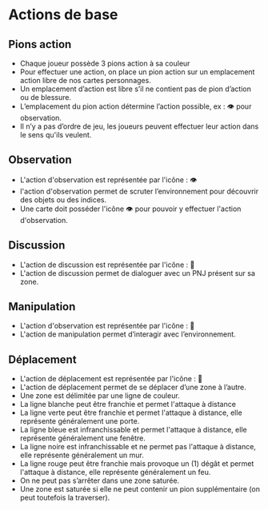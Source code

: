 # Actions de base
## Pions action 
- Chaque joueur possède 3 pions action à sa couleur
- Pour effectuer une action, on place un pion action sur un emplacement action libre de nos cartes personnages. 
- Un emplacement d’action est libre s’il ne contient pas de pion d’action ou de blessure.
- L’emplacement du pion action détermine l’action possible, ex : 👁️ pour observation. 
- Il n’y a pas d’ordre de jeu, les joueurs peuvent effectuer leur action dans le sens qu'ils veulent.
## Observation
- L'action d'observation est représentée par l'icône : 👁️
- l'action d'observation permet de scruter l’environnement pour découvrir des objets ou des indices.
- Une carte doit posséder l'icône 👁️ pour pouvoir y effectuer l'action d'observation.
## Discussion
- L'action de discussion est représentée par l'icône : 💬
- L'action de discussion permet de dialoguer avec un PNJ présent sur sa zone.
## Manipulation
- L'action d'observation est représentée par l'icône : 🤚
- L'action de manipulation permet d’interagir avec l’environnement.
## Déplacement
- L'action de déplacement est représentée par l'icône : 👟
- L'action de déplacement permet de se déplacer d’une zone à l’autre.
- Une zone est délimitée par une ligne de couleur.
- La ligne blanche peut être franchie et permet l'attaque à distance
- La ligne verte peut être franchie et permet l'attaque à distance, elle représente généralement une porte.
- La ligne bleue est infranchissable et permet l'attaque à distance, elle représente généralement une fenêtre.
- La ligne noire est infranchissable et ne permet pas l'attaque à distance, elle représente généralement un mur.
- La ligne rouge peut être franchie mais provoque un (1) dégât et permet l'attaque à distance, elle représente généralement un feu.
- On ne peut pas s’arrêter dans une zone saturée. 
- Une zone est saturée si elle ne peut contenir un pion supplémentaire (on peut toutefois la traverser).

